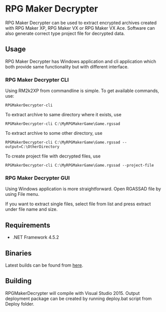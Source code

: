 # RPG Maker Decrypter

RPG Maker Decrypter can be used to extract encrypted archives created with RPG Maker XP, RPG Maker VX or RPG Maker VX Ace.
Software can also generate correct type project file for decrypted data.

## Usage

RPG Maker Decrypter has Windows application and cli application which both provide same functionality
but with different interface.

### RPG Maker Decrypter CLI

Using RM2k2XP from commandline is simple. To get available commands, use:

	RPGMakerDecrypter-cli
	
To extract archive to same directory where it exists, use

	RPGMakerDecrypter-cli C:\MyRPGMakerGame\Game.rgssad
	
To extract archive to some other directory, use

	RPGMakerDecrypter-cli C:\MyRPGMakerGame\Game.rgssad --output=C:\OtherDirectory
	
To create project file with decrypted files, use

	RPGMakerDecrypter-cli C:\MyRPGMakerGame\Game.rgssad --project-file
	
### RPG Maker Decrypter GUI
	
Using Windows application is more straightforward. Open RGASSAD file by using File menu.

If you want to extract single files, select file from list and press extract under file name and size.

## Requirements

* .NET Framework 4.5.2

## Binaries

Latest builds can be found from [here](http://uuksu.fi/other/RPGMakerDecrypter).

## Building

RPGMakerDecrypter will compile with Visual Studio 2015. Output deployment package can be created by running deploy.bat script
from Deploy folder.
